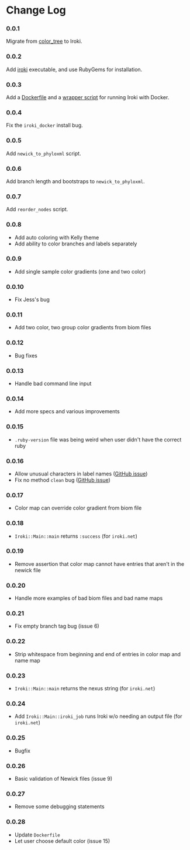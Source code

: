 # Change Log #

### 0.0.1 ###

Migrate from [color_tree](https://github.com/mooreryan/color_tree) to
Iroki.

### 0.0.2 ###

Add [iroki](https://github.com/mooreryan/iroki/blob/master/exe/iroki)
executable, and use RubyGems for installation.

### 0.0.3 ###

Add a [Dockerfile](https://github.com/mooreryan/iroki/blob/master/Dockerfile) and a [wrapper script](https://github.com/mooreryan/iroki/blob/master/exe/iroki_docker) for running Iroki with Docker.

### 0.0.4 ###

Fix the `iroki_docker` install bug.

### 0.0.5 ###

Add `newick_to_phyloxml` script.

### 0.0.6 ###

Add branch length and bootstraps to `newick_to_phyloxml`.

### 0.0.7 ###

Add `reorder_nodes` script.

### 0.0.8 ###

- Add auto coloring with Kelly theme
- Add ability to color branches and labels separately

### 0.0.9 ###

- Add single sample color gradients (one and two color)

### 0.0.10 ###

- Fix Jess's bug

### 0.0.11 ###

- Add two color, two group color gradients from biom files

### 0.0.12 ###

- Bug fixes

### 0.0.13 ###

- Handle bad command line input

### 0.0.14 ###

- Add more specs and various improvements

### 0.0.15 ###

- `.ruby-version` file was being weird when user didn't have the correct ruby

### 0.0.16 ###

- Allow unusual characters in label names ([GitHub issue](https://github.com/mooreryan/iroki/issues/2))
- Fix no method `clean` bug ([GitHub issue](https://github.com/mooreryan/iroki/issues/3))

### 0.0.17 ###

- Color map can override color gradient from biom file

### 0.0.18 ###

- `Iroki::Main::main` returns `:success` (for `iroki.net`)

### 0.0.19 ###

- Remove assertion that color map cannot have entries that aren't in the newick file

### 0.0.20 ###

- Handle more examples of bad biom files and bad name maps

### 0.0.21 ###

- Fix empty branch tag bug (issue 6)

### 0.0.22 ###

- Strip whitespace from beginning and end of entries in color map and name map

### 0.0.23 ###

- `Iroki::Main::main` returns the nexus string (for `iroki.net`)

### 0.0.24 ###

- Add `Iroki::Main::iroki_job` runs Iroki w/o needing an output file (for `iroki.net`)

### 0.0.25 ###

- Bugfix

### 0.0.26 ###

- Basic validation of Newick files (issue 9)

### 0.0.27 ###

- Remove some debugging statements

### 0.0.28 ###

- Update `Dockerfile`
- Let user choose default color (issue 15)
